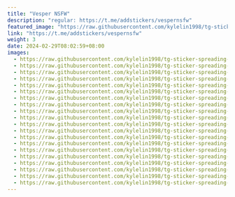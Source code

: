 ```yaml
---
title: "Vesper NSFW"
description: "regular: https://t.me/addstickers/vespernsfw"
featured_image: "https://raw.githubusercontent.com/kylelin1998/tg-sticker-spreading-worldwide-images/main/img/74f02f35-9c2d-4aef-99a2-865f72b4fb3b.jpg"
link: "https://t.me/addstickers/vespernsfw"
weight: 3
date: 2024-02-29T08:02:59+08:00
images:
  - https://raw.githubusercontent.com/kylelin1998/tg-sticker-spreading-worldwide-images/main/img/74f02f35-9c2d-4aef-99a2-865f72b4fb3b.jpg
  - https://raw.githubusercontent.com/kylelin1998/tg-sticker-spreading-worldwide-images/main/img/36512695-3ba7-487e-b0cc-e04e17248339.jpg
  - https://raw.githubusercontent.com/kylelin1998/tg-sticker-spreading-worldwide-images/main/img/f2a14d5c-7820-4a32-afa2-e605fdcd0b1a.jpg
  - https://raw.githubusercontent.com/kylelin1998/tg-sticker-spreading-worldwide-images/main/img/260ce4bd-ad8a-4cb3-bdfb-db2bd0fdfda8.jpg
  - https://raw.githubusercontent.com/kylelin1998/tg-sticker-spreading-worldwide-images/main/img/b6a06e61-6851-4049-8401-13397294fa97.jpg
  - https://raw.githubusercontent.com/kylelin1998/tg-sticker-spreading-worldwide-images/main/img/ae04afd8-8c56-4eef-9a96-ebfdd8135ee6.jpg
  - https://raw.githubusercontent.com/kylelin1998/tg-sticker-spreading-worldwide-images/main/img/f4673981-b2a2-44a3-ac85-c2f6707065a5.jpg
  - https://raw.githubusercontent.com/kylelin1998/tg-sticker-spreading-worldwide-images/main/img/4b947f68-3bf0-4ec8-bd8a-327f6ea82af5.jpg
  - https://raw.githubusercontent.com/kylelin1998/tg-sticker-spreading-worldwide-images/main/img/93ba5d0b-0e26-4e38-aebf-54192895def5.jpg
  - https://raw.githubusercontent.com/kylelin1998/tg-sticker-spreading-worldwide-images/main/img/f3ab8373-a659-4cb1-a095-5e62066b59d0.jpg
  - https://raw.githubusercontent.com/kylelin1998/tg-sticker-spreading-worldwide-images/main/img/46346a82-ba8b-4f72-aa68-e238c1a57e21.jpg
  - https://raw.githubusercontent.com/kylelin1998/tg-sticker-spreading-worldwide-images/main/img/2cfae204-1c2b-4f54-a514-5efadb7e0169.jpg
  - https://raw.githubusercontent.com/kylelin1998/tg-sticker-spreading-worldwide-images/main/img/df4e33a3-0854-4956-9f6f-db754a44b9b6.jpg
  - https://raw.githubusercontent.com/kylelin1998/tg-sticker-spreading-worldwide-images/main/img/0cf5ab33-6c9b-4303-ae24-b7582b97515c.jpg
  - https://raw.githubusercontent.com/kylelin1998/tg-sticker-spreading-worldwide-images/main/img/24b3119c-33b2-4bdf-a69a-f1311b0c1e0b.jpg
  - https://raw.githubusercontent.com/kylelin1998/tg-sticker-spreading-worldwide-images/main/img/0697f579-c5a6-44ed-8318-cb4030cdcee2.jpg
  - https://raw.githubusercontent.com/kylelin1998/tg-sticker-spreading-worldwide-images/main/img/cdce4385-849e-4532-875e-99b2314816ef.jpg
  - https://raw.githubusercontent.com/kylelin1998/tg-sticker-spreading-worldwide-images/main/img/c0684164-16f9-4495-937f-87387b25b474.jpg
  - https://raw.githubusercontent.com/kylelin1998/tg-sticker-spreading-worldwide-images/main/img/ce6cf336-7b71-4df9-bb1c-c893cfae2911.jpg
  - https://raw.githubusercontent.com/kylelin1998/tg-sticker-spreading-worldwide-images/main/img/06516805-387d-463f-bc04-9816ec8700c1.jpg
---
```

